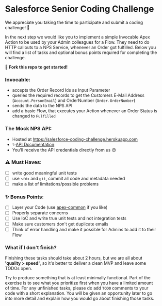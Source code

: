 # Salesforce Senior Coding Challenge

We appreciate you taking the time to participate and submit a coding challenge! 🥳

In the next step we would like you to implement a simple Invocable Apex Action to be used by your Admin colleagues for a Flow. They need to do HTTP callouts to a NPS Service, whenever an Order got fulfilled. Below you will find a list of tasks and optional bonus points required for completing the challenge.

**🚀 Fork this repo to get started!**

### Invocable:

* accepts the Order Record Ids as Input Parameter
* queries the required records to get the Customers E-Mail Address (`Account.PersonEmail`) and OrderNumber (`Order.OrderNumber`)
* sends the data to the NPS API
* add a basic Flow, that executes your Action whenever an Order Status is changed to `Fulfilled`

### The Mock NPS API:

* Hosted at https://salesforce-coding-challenge.herokuapp.com
* ✨[API Documentation](https://thermondo.github.io/salesforce-coding-challenge/)
* You'll receive the API credentials directly from us 😉

### ⚠️ Must Haves:

* [ ] write good meaningful unit tests
* [ ] use `sfdx` and `git`, commit all code and metadata needed
* [ ] make a list of limitations/possible problems

### ✨ Bonus Points:

* [ ] Layer your Code (use [apex-common](https://github.com/apex-enterprise-patterns/fflib-apex-common) if you like)
* [ ] Properly separate concerns
* [ ] Use IoC and write true unit tests and not integration tests
* [ ] Make sure customers don't get duplicate emails
* [ ] Think of error handling and make it possible for Admins to add it to their Flow

### What if I don't finish?

Finishing these tasks should take about 2 hours, but we are all about **'quality > speed'**, so it's better to deliver a clean MVP and leave some TODOs open.

Try to produce something that is at least minimally functional. Part of the exercise is to see what you prioritize first when you have a limited amount of time. For any unfinished tasks, please do add `TODO` comments to your code with a short explanation. You will be given an opportunity later to go into more detail and explain how you would go about finishing those tasks.